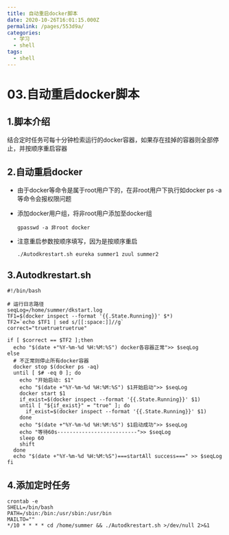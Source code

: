 ```yaml
---
title: 自动重启docker脚本
date: 2020-10-26T16:01:15.000Z
permalink: /pages/553d9a/
categories:
  - 学习
  - shell
tags:
  - shell
---
```


# 03.自动重启docker脚本

## 1.脚本介绍

结合定时任务可每十分钟检索运行的docker容器，如果存在挂掉的容器则全部停止，并按顺序重启容器

## 2.自动重启docker

* 由于docker等命令是属于root用户下的，在非root用户下执行如docker ps -a 等命令会报权限问题
* 添加docker用户组，将非root用户添加至docker组

  `gpasswd -a 非root docker`

* 注意重启参数按顺序填写，因为是按顺序重启

  `./Autodkrestart.sh eureka summer1 zuul summer2`

## 3.Autodkrestart.sh

```text
#!/bin/bash

# 运行日志路径
seqLog=/home/summer/dkstart.log
TF1=$(docker inspect --format '{{.State.Running}}' $*)
TF2=`echo $TF1 | sed s/[[:space:]]//g`
correct="truetruetruetrue"

if [ $correct == $TF2 ];then
  echo "$(date +"%Y-%m-%d %H:%M:%S") docker各容器正常">> $seqLog
else
  # 不正常则停止所有docker容器
  docker stop $(docker ps -aq)
  until [ $# -eq 0 ]; do
    echo "开始启动: $1"
    echo "$(date +"%Y-%m-%d %H:%M:%S") $1开始启动">> $seqLog
    docker start $1
    if_exist=$(docker inspect --format '{{.State.Running}}' $1)
    until [ "${if_exist}" = "true" ]; do
      if_exist=$(docker inspect --format '{{.State.Running}}' $1)
    done
    echo "$(date +"%Y-%m-%d %H:%M:%S") $1启动成功">> $seqLog
    echo "等待60s--------------------------">> $seqLog
    sleep 60
    shift
  done
  echo "$(date +"%Y-%m-%d %H:%M:%S")===startAll success===" >> $seqLog
fi
```

## 4.添加定时任务

```text
crontab -e
SHELL=/bin/bash
PATH=/sbin:/bin:/usr/sbin:/usr/bin
MAILTO=""
*/10 * * * * cd /home/summer && ./Autodkrestart.sh >/dev/null 2>&1
```

